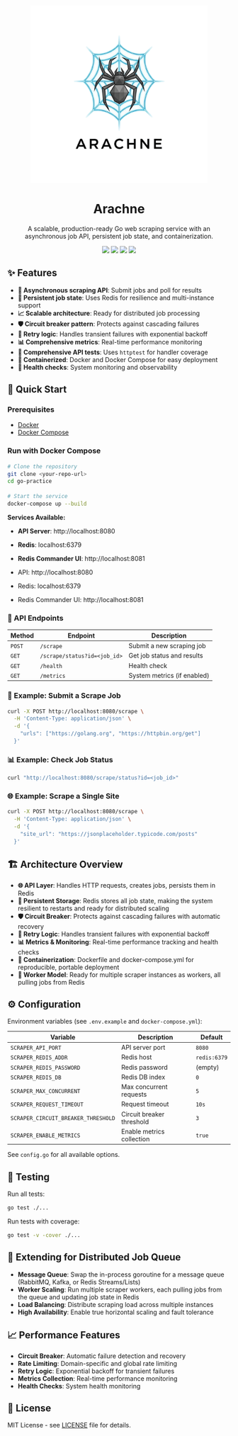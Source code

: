 <p align="center">
  <img src="./assets/arachne-logo-transparent.png" alt="Arachne Logo" width="400">
</p>

<h1 align="center">Arachne</h1>

<p align="center">
  A scalable, production-ready Go web scraping service with an asynchronous job API, persistent job state, and containerization.
</p>

<p align="center">
  <a href="https://goreportcard.com/report/github.com/kareemsasa3/arachne"><img src="https://goreportcard.com/badge/github.com/kareemsasa3/arachne" /></a>
  <a href="https://github.com/kareemsasa3/arachne/blob/main/LICENSE"><img src="https://img.shields.io/github/license/kareemsasa3/arachne?style=flat-square&color=blue" /></a>
  <a href="https://hub.docker.com/r/kareemsasa3/arachne"><img src="https://img.shields.io/docker/pulls/kareemsasa3/arachne.svg" /></a>
  <a href="https://github.com/kareemsasa3/arachne/releases/latest"><img src="https://img.shields.io/github/v/release/kareemsasa3/arachne" /></a>
</p>

## ✨ Features

- **🚀 Asynchronous scraping API**: Submit jobs and poll for results
- **💾 Persistent job state**: Uses Redis for resilience and multi-instance support
- **📈 Scalable architecture**: Ready for distributed job processing
- **🛡️ Circuit breaker pattern**: Protects against cascading failures
- **🔄 Retry logic**: Handles transient failures with exponential backoff
- **📊 Comprehensive metrics**: Real-time performance monitoring
- **🧪 Comprehensive API tests**: Uses `httptest` for handler coverage
- **🐳 Containerized**: Docker and Docker Compose for easy deployment
- **🏥 Health checks**: System monitoring and observability

## 🚀 Quick Start

### Prerequisites
- [Docker](https://www.docker.com/)
- [Docker Compose](https://docs.docker.com/compose/)

### Run with Docker Compose

```bash
# Clone the repository
git clone <your-repo-url>
cd go-practice

# Start the service
docker-compose up --build
```

**Services Available:**
- **API Server**: http://localhost:8080
- **Redis**: localhost:6379
- **Redis Commander UI**: http://localhost:8081

- API: http://localhost:8080
- Redis: localhost:6379
- Redis Commander UI: http://localhost:8081

### 📡 API Endpoints

| Method | Endpoint | Description |
|--------|----------|-------------|
| `POST` | `/scrape` | Submit a new scraping job |
| `GET` | `/scrape/status?id=<job_id>` | Get job status and results |
| `GET` | `/health` | Health check |
| `GET` | `/metrics` | System metrics (if enabled) |

### 📝 Example: Submit a Scrape Job

```bash
curl -X POST http://localhost:8080/scrape \
  -H 'Content-Type: application/json' \
  -d '{
    "urls": ["https://golang.org", "https://httpbin.org/get"]
  }'
```

### 📊 Example: Check Job Status

```bash
curl "http://localhost:8080/scrape/status?id=<job_id>"
```

### 🌐 Example: Scrape a Single Site

```bash
curl -X POST http://localhost:8080/scrape \
  -H 'Content-Type: application/json' \
  -d '{
    "site_url": "https://jsonplaceholder.typicode.com/posts"
  }'
```

## 🏗️ Architecture Overview

- **🌐 API Layer**: Handles HTTP requests, creates jobs, persists them in Redis
- **💾 Persistent Storage**: Redis stores all job state, making the system resilient to restarts and ready for distributed scaling
- **🛡️ Circuit Breaker**: Protects against cascading failures with automatic recovery
- **🔄 Retry Logic**: Handles transient failures with exponential backoff
- **📊 Metrics & Monitoring**: Real-time performance tracking and health checks
- **🐳 Containerization**: Dockerfile and docker-compose.yml for reproducible, portable deployment
- **🔧 Worker Model**: Ready for multiple scraper instances as workers, all pulling jobs from Redis

## ⚙️ Configuration

Environment variables (see `.env.example` and `docker-compose.yml`):

| Variable | Description | Default |
|----------|-------------|---------|
| `SCRAPER_API_PORT` | API server port | `8080` |
| `SCRAPER_REDIS_ADDR` | Redis host | `redis:6379` |
| `SCRAPER_REDIS_PASSWORD` | Redis password | (empty) |
| `SCRAPER_REDIS_DB` | Redis DB index | `0` |
| `SCRAPER_MAX_CONCURRENT` | Max concurrent requests | `5` |
| `SCRAPER_REQUEST_TIMEOUT` | Request timeout | `10s` |
| `SCRAPER_CIRCUIT_BREAKER_THRESHOLD` | Circuit breaker threshold | `3` |
| `SCRAPER_ENABLE_METRICS` | Enable metrics collection | `true` |

See `config.go` for all available options.

## 🧪 Testing

Run all tests:

```bash
go test ./...
```

Run tests with coverage:

```bash
go test -v -cover ./...
```

## 🚀 Extending for Distributed Job Queue

- **Message Queue**: Swap the in-process goroutine for a message queue (RabbitMQ, Kafka, or Redis Streams/Lists)
- **Worker Scaling**: Run multiple scraper workers, each pulling jobs from the queue and updating job state in Redis
- **Load Balancing**: Distribute scraping load across multiple instances
- **High Availability**: Enable true horizontal scaling and fault tolerance

## 📈 Performance Features

- **Circuit Breaker**: Automatic failure detection and recovery
- **Rate Limiting**: Domain-specific and global rate limiting
- **Retry Logic**: Exponential backoff for transient failures
- **Metrics Collection**: Real-time performance monitoring
- **Health Checks**: System health monitoring

## 📄 License

MIT License - see [LICENSE](LICENSE) file for details. 